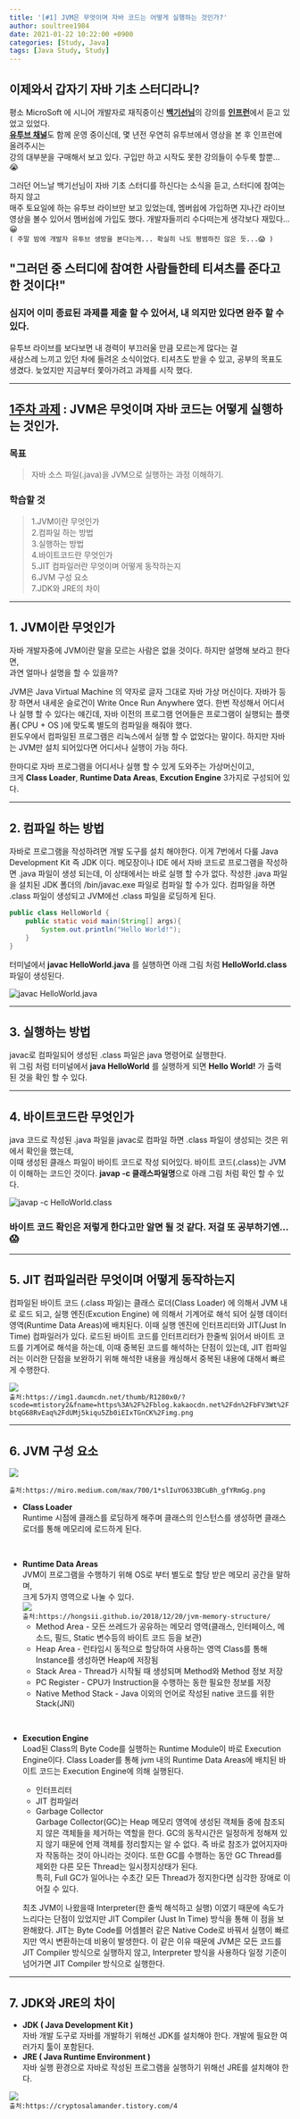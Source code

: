 ```yaml
---
title: '[#1] JVM은 무엇이며 자바 코드는 어떻게 실행하는 것인가?'
author: soultree1984
date: 2021-01-22 10:22:00 +0900
categories: [Study, Java]
tags: [Java Study, Study]
---
```


## 이제와서 갑자기 자바 기초 스터디라니?

평소 MicroSoft 에 시니어 개발자로 재직중이신 [**백기선님**][1]의 강의를 [**인프런**][2]에서 듣고 있었고 있었다.<br/>
[**유투브 채널**][3]도 함께 운영 중이신데, 몇 년전 우연히 유투브에서 영상을 본 후 인프런에 올려주시는<br/>
강의 대부분을 구매해서 보고 있다. 구입만 하고 시작도 못한 강의들이 수두룩 할뿐... 😭<br/>

[1]:https://www.whiteship.me/
[2]:https://www.inflearn.com/courses?s=%EB%B0%B1%EA%B8%B0%EC%84%A0
[3]:https://www.youtube.com/user/whiteship2000

그러던 어느날 백기선님이 자바 기초 스터디를 하신다는 소식을 듣고, 스터디에 참여는 하지 않고<br/>
매주 토요일에 하는 유투브 라이브만 보고 있었는데, 멤버쉽에 가입하면 지나간 라이브 영상을
볼수 있어서 멤버쉽에 가입도 했다. 개발자들끼리 수다떠는게 생각보다 재밌다...😀<br/>
`( 주말 밤에 개발자 유투브 생방을 본다는게... 확실히 나도 평범하진 않은 듯...😱 )`
<br/>
## "그러던 중 스터디에 참여한 사람들한테 티셔츠를 준다고 한 것이다!"
### 심지어 이미 종료된 과제를 제출 할 수 있어서, 내 의지만 있다면 완주 할 수 있다.

유투브 라이브를 보다보면 내 경력이 부끄러울 만큼 모르는게 많다는 걸<br/>
새삼스레 느끼고 있던 차에 들려온 소식이었다. 티셔츠도 받을 수 있고, 공부의 목표도 생겼다.
늦었지만 지금부터 쫓아가려고 과제를 시작 했다.<br/>

<hr/>

## [**1주차 과제**][4] : JVM은 무엇이며 자바 코드는 어떻게 실행하는 것인가.
[4]: https://github.com/whiteship/live-study/issues/1

### 목표
> 자바 소스 파일(.java)을 JVM으로 실행하는 과정 이해하기.

### 학습할 것
> 1.JVM이란 무엇인가 <br/>
> 2.컴파일 하는 방법 <br/>
> 3.실행하는 방법 <br/>
> 4.바이트코드란 무엇인가 <br/>
> 5.JIT 컴파일러란 무엇이며 어떻게 동작하는지 <br/>
> 6.JVM 구성 요소 <br/>
> 7.JDK와 JRE의 차이 <br/>

<hr/>

## 1. JVM이란 무엇인가
자바 개발자중에 JVM이란 말을 모르는 사람은 없을 것이다. 하지만 설명해 보라고 한다면,<br/>
과연 얼마나 설명을 할 수 있을까?

JVM은 Java Virtual Machine 의 약자로 글자 그대로 자바 가상 머신이다. 자바가 등장 하면서 내세운 슬로건이 Write Once Run Anywhere 였다.
한번 작성해서 어디서나 실행 할 수 있다는 얘긴데, 자바 이전의 프로그램 언어들은 프로그램이 실행되는 플랫폼( CPU + OS )에 맞도록
별도의 컴파일을 해줘야 했다.<br/>
윈도우에서 컴파일된 프로그램은 리눅스에서 실행 할 수 없었다는 말이다.
하지만 자바는 JVM만 설치 되어있다면 어디서나 실행이 가능 하다.

한마디로 자바 프로그램을 어디서나 실행 할 수 있게 도와주는 가상머신이고,<br/>
크게 **Class Loader**, **Runtime Data Areas**, **Excution Engine** 3가지로 구성되어 있다.

<hr/>

## 2. 컴파일 하는 방법
자바로 프로그램을 작성하려면 개발 도구를 설치 해야한다.
이게 7번에서 다룰 Java Development Kit 즉 JDK 이다. 메모장이나 IDE 에서 자바 코드로
프로그램을 작성하면 .java 파일이 생성 되는데, 이 상태에서는 바로 실행 할 수가 없다.
작성한 .java 파일을 설치된 JDK 폴더의 /bin/javac.exe 파일로 컴파일 할 수가 있다.
컴파일을 하면 .class 파일이 생성되고 JVM에선 .class 파일을 로딩하게 된다.

```java
public class HelloWorld {
    public static void main(String[] args){
        System.out.println("Hello World!");
    }
}
```

터미널에서 **javac HelloWorld.java** 를 실행하면 아래 그림 처럼 **HelloWorld.class** 파일이 생성된다.

![javac HelloWorld.java](/assets/img/helloworld.png)

<hr/>

## 3. 실행하는 방법
javac로 컴파일되어 생성된 .class 파일은 java 명령어로 실행한다.<br/>
위 그림 처럼 터미널에서 **java HelloWorld** 를 실행하게 되면 **Hello World!** 가 출력 된 것을 확인 할 수 있다.

<hr/>

## 4. 바이트코드란 무엇인가
java 코드로 작성된 .java 파일을 javac로 컴파일 하면 .class 파일이 생성되는 것은
위에서 확인을 했는데,<br/>
이때 생성된 클래스 파일이 바이트 코드로 작성 되어있다.
바이트 코드(.class)는 JVM이 이해하는 코드인 것이다.
**javap -c 클래스파일명**으로 아래 그림 처럼 확인 할 수 있다.

![javap -c HelloWorld.class](/assets/img/helloworld-p.png)

### 바이트 코드 확인은 저렇게 한다고만 알면 될 것 같다. 저걸 또 공부하기엔... 😱

<hr/>

## 5. JIT 컴파일러란 무엇이며 어떻게 동작하는지

컴파일된 바이트 코드 (.class 파일)는 클래스 로더(Class Loader) 에 의해서 JVM 내로 로드 되고,
실행 엔진(Excution Engine) 에 의해서 기계어로 해석 되어 실행 데이터 영역(Runtime Data Areas)에
배치된다. 이때 실행 엔진에 인터프리터와 JIT(Just In Time) 컴파일러가 있다.
로드된 바이트 코드를 인터프리터가 한줄씩 읽어서 바이트 코드를 기계어로 해석을 하는데,
이때 중복된 코드를 해석하는 단점이 있는데, JIT 컴파일러는 이러한 단점을 보완하기 위해
해석한 내용을 캐싱해서 중복된 내용에 대해서 빠르게 수행한다.

![](https://img1.daumcdn.net/thumb/R1280x0/?scode=mtistory2&fname=https%3A%2F%2Fblog.kakaocdn.net%2Fdn%2FbFV3Wt%2FbtqG68RvEaq%2FdUMj5kiqu5Zb0iEIxTGnCK%2Fimg.png)
<br/>
`출처:https://img1.daumcdn.net/thumb/R1280x0/?scode=mtistory2&fname=https%3A%2F%2Fblog.kakaocdn.net%2Fdn%2FbFV3Wt%2FbtqG68RvEaq%2FdUMj5kiqu5Zb0iEIxTGnCK%2Fimg.png `
<br/>

<hr/>

## 6. JVM 구성 요소

![](https://miro.medium.com/max/700/1*slIuYO633BCuBh_gfYRmGg.png)

`출처:https://miro.medium.com/max/700/1*slIuYO633BCuBh_gfYRmGg.png `
<br/>

- **Class Loader**
<br/>Runtime 시점에 클래스를 로딩하게 해주며 클래스의 인스턴스를 생성하면 클래스 로더를 통해 메모리에 로드하게 된다.
<br/>

- **Runtime Data Areas**
<br/>JVM이 프로그램을 수행하기 위해 OS로 부터 별도로 할당 받은 메모리 공간을 말하며, <br/>
  크게 5가지 영역으로 나눌 수 있다.
  <br/>
  ![](/assets/img/jvm-memory-structure.jpg)
  <br/>
  `출처:https://hongsii.github.io/2018/12/20/jvm-memory-structure/ `
  <br/>
  * Method Area - 모든 쓰레드가 공유하는 메모리 영역(클래스, 인터페이스, 메소드, 필드, Static 변수등의 바이트 코드 등을 보관)
  * Heap Area - 런타임시 동적으로 할당하여 사용하는 영역 Class를 통해 Instance를 생성하면 Heap에 저장됨
  * Stack Area - Thread가 시작될 때 생성되며 Method와 Method 정보 저장
  * PC Register -  CPU가 Instruction을 수행하는 동한 필요한 정보를 저장
  * Native Method Stack - Java 이외의 언어로 작성된 native 코드를 위한 Stack(JNI)
<br/>


- **Execution Engine**
<br/>Load된 Class의 Byte Code를 실행하는 Runtime Module이 바로 Execution Engine이다.
  Class Loader를 통해 jvm 내의 Runtime Data Areas에 배치된 바이트 코드는 Execution Engine에 의해 실행된다.
  * 인터프리터
  * JIT 컴파일러
  * Garbage Collector
  <br/>Garbage Collector(GC)는 Heap 메모리 영역에 생성된 객체들 중에 참조되지 않은 객체들을 제거하는 역할을 한다. GC의 동작시간은 일정하게 정해져 있지 않기 때문에 언제 객체를 정리할지는 알 수 없다. 즉 바로 참조가 없어지자마자 작동하는 것이 아니라는 것이다. 또한 GC를 수행하는 동안 GC Thread를 제외한 다른 모든 Thread는 일시정지상태가 된다.
  <br/>특히, Full GC가 일어나는 수초간 모든 Thread가 정지한다면 심각한 장애로 이어질 수 있다.

  최초 JVM이 나왔을때 Interpreter(한 줄씩 해석하고 실행) 이였기 때문에 속도가 느리다는 단점이 있었지만 JIT Compiler (Just In Time) 방식을 통해 이 점을 보완해왔다.
  JIT는 Byte Code를 어셈블러 같은 Native Code로 바꿔서 실행이 빠르지만 역시 변환하는데 비용이 발생한다. 이 같은 이유 때문에 JVM은 모든 코드를 JIT Compiler 방식으로 실행하지 않고,
  Interpreter 방식을 사용하다 일정 기준이 넘어가면 JIT Compiler 방식으로 실행한다.

<hr/>

## 7. JDK와 JRE의 차이

- **JDK ( Java Development Kit )**
  <br/>자바 개발 도구로 자바를 개발하기 위해선 JDK를 설치해야 한다. 개발에 필요한 여러가지 툴이 포함된다.
- **JRE ( Java Runtime Environment )**
  <br/>자바 실행 환경으로 자바로 작성된 프로그램을 실행하기 위해선 JRE를 설치해야 한다.

![](/assets/img/JDK_JRE.png)
<br/>
`출처:https://cryptosalamander.tistory.com/4 `
<br/>

